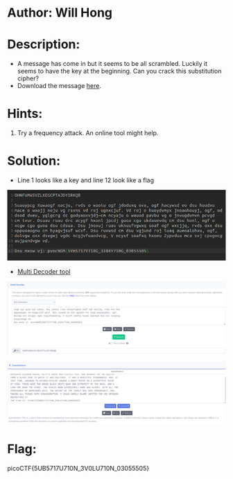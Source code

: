 # Author: Will Hong

# Description:
- A message has come in but it seems to be all scrambled. Luckily it seems to have the key at the beginning. Can you crack this substitution cipher?
- Download the message [here](https://artifacts.picoctf.net/c/153/message.txt).

# Hints:
1. Try a frequency attack. An online tool might help.

# Solution:
- Line 1 looks like a key and line 12 look like a flag

![img](Images/image-4.png)

- [Multi Decoder tool](https://www.cachesleuth.com/multidecoder/)

![img](Images/image-3.png)

![img](Images/image-2.png)

# Flag:
picoCTF{5UB5717U710N_3V0LU710N_03055505}